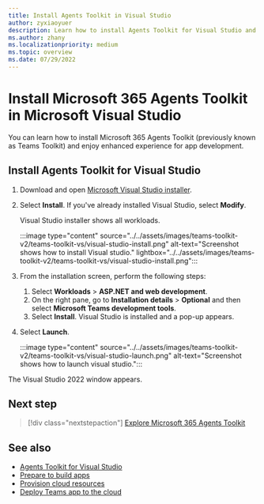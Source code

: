 ```yaml
---
title: Install Agents Toolkit in Visual Studio
author: zyxiaoyuer
description: Learn how to install Agents Toolkit for Visual Studio and to use Visual Studio installer to install the required version of Visual Studio.
ms.author: zhany
ms.localizationpriority: medium
ms.topic: overview
ms.date: 07/29/2022
---
```


# Install Microsoft 365 Agents Toolkit in Microsoft Visual Studio

You can learn how to install Microsoft 365 Agents Toolkit (previously known as Teams Toolkit) and enjoy enhanced experience for app development.

## Install Agents Toolkit for Visual Studio

1. Download and open [Microsoft Visual Studio installer](https://aka.ms/VSDownload).
1. Select **Install**. If you've already installed Visual Studio, select **Modify**.

   Visual Studio installer shows all workloads.

   :::image type="content" source="../../assets/images/teams-toolkit-v2/teams-toolkit-vs/visual-studio-install.png" alt-text="Screenshot shows how to install Visual studio." lightbox="../../assets/images/teams-toolkit-v2/teams-toolkit-vs/visual-studio-install.png":::

1. From the installation screen, perform the following steps:
   1. Select **Workloads** > **ASP.NET and web development**.
   1. On the right pane, go to **Installation details** > **Optional** and then select **Microsoft Teams development tools**.
   1. Select **Install**. Visual Studio is installed and a pop-up appears.

1. Select **Launch**.

   :::image type="content" source="../../assets/images/teams-toolkit-v2/teams-toolkit-vs/visual-studio-launch.png" alt-text="Screenshot shows how to launch visual studio.":::

The Visual Studio 2022 window appears.

## Next step

> [!div class="nextstepaction"]
> [Explore Microsoft 365 Agents Toolkit](explore-Teams-Toolkit-vs.md)

## See also

* [Agents Toolkit for Visual Studio](teams-toolkit-fundamentals-vs.md)
* [Prepare to build apps](build-environments-vs.md)
* [Provision cloud resources](provision-vs.md)
* [Deploy Teams app to the cloud](deploy-vs.md)

